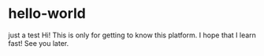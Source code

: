 # hello-world
just a test
Hi! 
This is only for getting to know this platform. 
I hope that I learn fast! 
See you later. 
